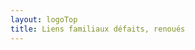 ```yaml
---
layout: logoTop
title: Liens familiaux défaits, renoués
---
```


<!-- <h1>liens familiaux défaits, renoués</h1>
<p><span style="color:red;">REPORTE en 2021</span></p>
<p class="intro-text">D’octobre à décembre 2020, seront proposés en partenariat avec l’Association le Pont, son antenne de Paray le Monial, les acteurs de l’accompagnement social du Charollais-Brionnais 5 ateliers de composition de chansons et de pratiques musicales ouverts aux adolescents placés en foyer ou jeunes adultes en situation d’isolement, ou en recherche d’emploi. Des chansons pour transformer la colère, la révolte, le chagrin et redonner de l’énergie et des mots pour dire les choses parfois longtemps enfouis.</p>
<p class="intro-text">Une restitution publique est prévue fin 2021.<br>
Ateliers prévus à Charolles.<br>
Informations pratiques à venir.  
</p> -->
